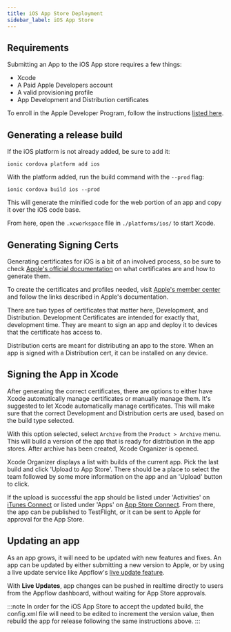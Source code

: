 ```yaml
---
title: iOS App Store Deployment
sidebar_label: iOS App Store
---
```


<head>
  <title>Publish to iOS App Store: Apple App Store Deployment for Ionic</title>
  <meta
    name="description"
    content="Review the requirements to publish an Ionic app to the Apple iOS App Store. Learn to generate a release build and other necessary steps for deployment."
  />
</head>

## Requirements

Submitting an App to the iOS App store requires a few things:

- Xcode
- A Paid Apple Developers account
- A valid provisioning profile
- App Development and Distribution certificates

To enroll in the Apple Developer Program, follow the instructions [listed here](https://developer.apple.com/programs/).

## Generating a release build

If the iOS platform is not already added, be sure to add it:

```shell
ionic cordova platform add ios
```

With the platform added, run the build command with the `--prod` flag:

```shell
ionic cordova build ios --prod
```

This will generate the minified code for the web portion of an app and copy it over the iOS code base.

From here, open the `.xcworkspace` file in `./platforms/ios/` to start Xcode.

## Generating Signing Certs

Generating certificates for iOS is a bit of an involved process, so be sure to check [Apple's official documentation](https://help.apple.com/xcode/mac/current/#/dev3a05256b8) on what certificates are and how to generate them.

To create the certificates and profiles needed, visit [Apple's member center](https://developer.apple.com/membercenter) and follow the links described in Apple's documentation.

There are two types of certificates that matter here, Development, and Distribution. Development Certificates are intended for exactly that, development time. They are meant to sign an app and deploy it to devices that the certificate has access to.

Distribution certs are meant for distributing an app to the store. When an app is signed with a Distribution cert, it can be installed on any device.

## Signing the App in Xcode

After generating the correct certificates, there are options to either have Xcode automatically manage certificates or manually manage them. It's suggested to let Xcode automatically manage certificates. This will make sure that the correct Development and Distribution certs are used, based on the build type selected.

With this option selected, select `Archive` from the `Product > Archive` menu. This will build a version of the app that is ready for distribution in the app stores. After archive has been created, Xcode Organizer is opened.

Xcode Organizer displays a list with builds of the current app. Pick the last build and click 'Upload to App Store'.
There should be a place to select the team followed by some more information on the app and an 'Upload' button to click.

If the upload is successful the app should be listed under 'Activities' on [iTunes Connect](https://itunesconnect.apple.com) or listed under 'Apps' on [App Store Connect](https://appstoreconnect.apple.com/). From there, the app can be published to TestFlight, or it can be sent to Apple for approval for the App Store.

## Updating an app

As an app grows, it will need to be updated with new features and fixes.
An app can be updated by either submitting a new version to Apple, or by using a live update service like Appflow's <a href="https://ionic.io/docs/appflow/deploy/intro" target="_blank">live update feature</a>.

With <strong>Live Updates</strong>, app changes can be pushed in realtime directly to users from the Appflow dashboard, without waiting for App Store approvals.

:::note
In order for the iOS App Store to accept the updated build, the config.xml file will need to be edited to increment the version value, then rebuild the app for release following the same instructions above.
:::
